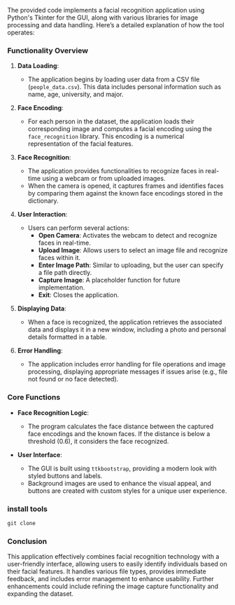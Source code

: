 The provided code implements a facial recognition application using Python's Tkinter for the GUI, along with various libraries for image processing and data handling. Here’s a detailed explanation of how the tool operates:

### Functionality Overview

1. **Data Loading**:
   - The application begins by loading user data from a CSV file (`people_data.csv`). This data includes personal information such as name, age, university, and major.

2. **Face Encoding**:
   - For each person in the dataset, the application loads their corresponding image and computes a facial encoding using the `face_recognition` library. This encoding is a numerical representation of the facial features.

3. **Face Recognition**:
   - The application provides functionalities to recognize faces in real-time using a webcam or from uploaded images. 
   - When the camera is opened, it captures frames and identifies faces by comparing them against the known face encodings stored in the dictionary.

4. **User Interaction**:
   - Users can perform several actions:
     - **Open Camera**: Activates the webcam to detect and recognize faces in real-time.
     - **Upload Image**: Allows users to select an image file and recognize faces within it.
     - **Enter Image Path**: Similar to uploading, but the user can specify a file path directly.
     - **Capture Image**: A placeholder function for future implementation.
     - **Exit**: Closes the application.

5. **Displaying Data**:
   - When a face is recognized, the application retrieves the associated data and displays it in a new window, including a photo and personal details formatted in a table.

6. **Error Handling**:
   - The application includes error handling for file operations and image processing, displaying appropriate messages if issues arise (e.g., file not found or no face detected).

### Core Functions

- **Face Recognition Logic**:
  - The program calculates the face distance between the captured face encodings and the known faces. If the distance is below a threshold (0.6), it considers the face recognized.

- **User Interface**:
  - The GUI is built using `ttkbootstrap`, providing a modern look with styled buttons and labels. 
  - Background images are used to enhance the visual appeal, and buttons are created with custom styles for a unique user experience.

### install tools



```python
git clone 
```

### Conclusion

This application effectively combines facial recognition technology with a user-friendly interface, allowing users to easily identify individuals based on their facial features. It handles various file types, provides immediate feedback, and includes error management to enhance usability. Further enhancements could include refining the image capture functionality and expanding the dataset.
